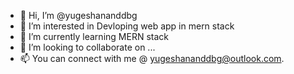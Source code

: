 - 👋 Hi, I’m @yugeshananddbg
- 👀 I’m interested in Devloping web app in mern stack
- 🌱 I’m currently learning MERN stack
- 💞️ I’m looking to collaborate on ...
- 📫 You can connect with me @ yugeshananddbg@outlook.com.

<!---
yugeshananddbg/yugeshananddbg is a ✨ special ✨ repository because its `README.md` (this file) appears on your GitHub profile.
You can click the Preview link to take a look at your changes.
--->
